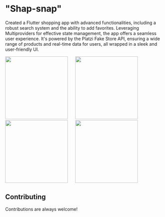 # "Shap-snap"
Created a Flutter shopping app with advanced functionalities, including a robust search system and the ability to add favorites. Leveraging Multiproviders for effective state management, the app offers a seamless user experience. It's powered by the Platzi Fake Store API, ensuring a wide range of products and real-time data for users, all wrapped in a sleek and user-friendly UI.
<br>

<p float="left">
  <img src="https://github.com/deepak20001/assignment_shop_snap/assets/88405430/5f04a8c0-7126-41f1-83d4-c7e115104e28"  width="200">
  &nbsp;&nbsp;&nbsp;&nbsp; 
  <img src="https://github.com/deepak20001/assignment_shop_snap/assets/88405430/c1332828-57c7-4368-84f8-1b68ee713631"  width="200">  
  &nbsp;&nbsp;&nbsp;&nbsp; 
  <img src="https://github.com/deepak20001/assignment_shop_snap/assets/88405430/23fa8f1a-512e-4e09-9ae8-0378fa78b352"  width="200">
  &nbsp;&nbsp;&nbsp;&nbsp;  
  <img src="https://github.com/deepak20001/assignment_shop_snap/assets/88405430/80512a8a-510a-4ab7-adae-16bea74f4f56"  width="200">
  &nbsp;&nbsp;&nbsp;&nbsp; 
</p>

## Contributing
Contributions are always welcome!
